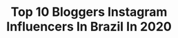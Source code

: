 ---
title: Top 10 Bloggers Instagram Influencers In Brazil In 2020
description: Identify the most popular Instagram accounts on inBeat.
platform: Instagram
profiles:
  - username: "driellydrudi"
    fullname: >-
      Drielly Drudi
    location: "Brazil"
    followers: 905958
    engagement: 1125
    commentsToLikes: 0.724212
    avatar: "https://scontent-ams4-1.cdninstagram.com/v/t51.2885-19/s320x320/90396911_565855420688147_1775744466070536192_n.jpg?_nc_ht=scontent-ams4-1.cdninstagram.com&_nc_ohc=GNXNNjoGgFkAX-OZc1V&oh=db09203c9bee7d73d329e413a6a8beed&oe=5EBC0D94"
    verified: false
    hashtags: "#familiadrudichallenge"
  - username: "barbara_dayaana"
    fullname: >-
      Bárbara Dayana
    location: "Brazil"
    followers: 83932
    engagement: 643
    commentsToLikes: 0.282600
    avatar: "https://scontent-ams4-1.cdninstagram.com/v/t51.2885-19/s320x320/83877760_129131178365920_3609261623866294272_n.jpg?_nc_ht=scontent-ams4-1.cdninstagram.com&_nc_ohc=YoR8jDasCH0AX_UeFHK&oh=fa47c69cfa66ad37b9c3f37586f9e56e&oe=5EB7B13A"
    verified: false
    hashtags: "#blog, #makeuptutorial, #totalblack, #energiapositiva"
  - username: "steffany_borges"
    fullname: >-
      Steffany Borges 🇧🇷
    location: "Brazil"
    followers: 1352413
    engagement: 556
    commentsToLikes: 0.606094
    avatar: "https://scontent-lhr8-1.cdninstagram.com/v/t51.2885-19/s320x320/87426043_206945883724153_6536489888601079808_n.jpg?_nc_ht=scontent-lhr8-1.cdninstagram.com&_nc_ohc=aNmZHLKOBFoAX_SF_w4&oh=2e39b772c67e68072c73554bf77c2d25&oe=5EBB6BFA"
    verified: false
    hashtags: "#maisquentemaisfresh, #neutrogena, #gimslowchallenge, #salonline"
  - username: "suelenmelloo"
    fullname: >-
      S U E L E N  M E L L O
    location: "Brazil"
    followers: 47808
    engagement: 501
    commentsToLikes: 0.346947
    avatar: "https://scontent-lhr8-1.cdninstagram.com/v/t51.2885-19/s320x320/92465955_630410244466418_7737141059825696768_n.jpg?_nc_ht=scontent-lhr8-1.cdninstagram.com&_nc_ohc=iRW3YIkAMjsAX80VM_E&oh=02ae0942dc2aba3a577bcb0141c1f532&oe=5EBC4574"
    verified: false
    hashtags: "#passofundo, #brows, #eyebrows, #cursoonline"
  - username: "mynameisglenn"
    fullname: >-
      Glena Martins
    location: "Brazil"
    followers: 53361
    engagement: 761
    commentsToLikes: 0.031760
    avatar: "https://scontent-lga3-1.cdninstagram.com/v/t51.2885-19/s320x320/84026018_1044989315866617_8215387137114112000_n.jpg?_nc_ht=scontent-lga3-1.cdninstagram.com&_nc_ohc=jTETGuE2JHoAX99K9cb&oh=a8558cb67d264f0ffb4c1aab1800f971&oe=5EB81EDA"
    verified: false
    hashtags: "#40tena, #tbt, #momjeans, #motelrocks"
  - username: "anthoniathomazinisovete"
    fullname: >-
      Anthônia Tommasini
    location: "Brazil"
    followers: 3654
    engagement: 1690
    commentsToLikes: 0.403244
    avatar: "https://scontent-gmp1-1.cdninstagram.com/v/t51.2885-19/s320x320/91496851_1521029898079171_1363838333377052672_n.jpg?_nc_ht=scontent-gmp1-1.cdninstagram.com&_nc_ohc=bS5tRelFNBUAX-lod_J&oh=2ed40909b1e1dec483486910b7012715&oe=5EAEEB09"
    verified: false
    hashtags: "#babyanth, #brasilemquarentena, #empatia, #modelomirim"
  - username: "gecombr"
    fullname: >-
      Geovana Freitas | Moda Cristã🎀
    location: "Brazil"
    followers: 16161
    engagement: 580
    commentsToLikes: 0.222142
    avatar: "https://scontent-ssn1-1.cdninstagram.com/v/t51.2885-19/s320x320/83138161_172948737362213_2348961491568295936_n.jpg?_nc_ht=scontent-ssn1-1.cdninstagram.com&_nc_ohc=Uo1l1GvS22IAX8j6EaP&oh=74172a538d84e2bbe66d7c5236798e94&oe=5E8DD342"
    verified: false
    hashtags: "#ccbmoda, #ccbmocidade, #moda, #sdv"
  - username: "saracastroneves"
    fullname: >-
      Welcome To My World ☀️
    location: "Brazil"
    followers: 3220
    engagement: 1525
    commentsToLikes: 0.558753
    avatar: "https://scontent-lga3-1.cdninstagram.com/v/t51.2885-19/s320x320/81104427_518167448801666_3842094592711196672_n.jpg?_nc_ht=scontent-lga3-1.cdninstagram.com&_nc_ohc=1foBM8isY8YAX_1mfh9&oh=53a02ff2d85218776db232cce709807e&oe=5EA57FEE"
    verified: false
    hashtags: "#love, #selfie, #winteroutfit, #bloggerstyle"
  - username: "alynelimamendonca"
    fullname: >-
      • Alyne Mendonça 👩🏼‍⚕️
    location: "Brazil"
    followers: 37269
    engagement: 332
    commentsToLikes: 0.285492
    avatar: "https://scontent-nrt1-1.cdninstagram.com/v/t51.2885-19/s320x320/79603542_1056452104700700_5150832232302116864_n.jpg?_nc_ht=scontent-nrt1-1.cdninstagram.com&_nc_ohc=FOfr4CwLoi8AX9Zjn7-&oh=36d000f92ba71f52cfc8d207235b1673&oe=5E9AF6A3"
    verified: false
    hashtags: "#oculosdesol, #corinthians, #goiasemais, #meninasdegrife"
  - username: "aricamargo_"
    fullname: >-
      Ariane Camargo
    location: "Brazil"
    followers: 16265
    engagement: 435
    commentsToLikes: 0.462266
    avatar: "https://instagram.fkul16-1.fna.fbcdn.net/v/t51.2885-19/s320x320/91197183_523281321960564_684133911671865344_n.jpg?_nc_ht=instagram.fkul16-1.fna.fbcdn.net&_nc_ohc=OLabyHDN1MoAX9wu6TZ&oh=9d0bbea794b5a2fcb34ef465706b1f13&oe=5EB87746"
    verified: false
    hashtags: "#ficaemcasa, #empatia"
---